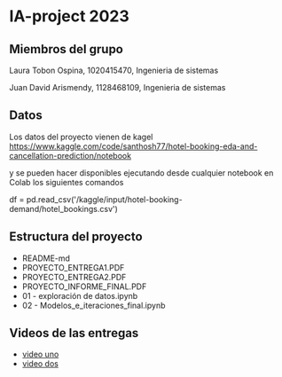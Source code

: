 # IA-project 2023

## Miembros del grupo
Laura Tobon Ospina, 1020415470, Ingenieria de sistemas

Juan David Arismendy, 1128468109, Ingenieria de sistemas

 
## Datos
Los datos del proyecto vienen de kagel https://www.kaggle.com/code/santhosh77/hotel-booking-eda-and-cancellation-prediction/notebook

y se pueden hacer disponibles ejecutando desde cualquier notebook en Colab los siguientes comandos

df = pd.read_csv('/kaggle/input/hotel-booking-demand/hotel_bookings.csv')

## Estructura del proyecto
-  README-md
-  PROYECTO_ENTREGA1.PDF
-  PROYECTO_ENTREGA2.PDF
-  PROYECTO_INFORME_FINAL.PDF
-  01 - exploración de datos.ipynb
-  02 - Modelos_e_iteraciones_final.ipynb

## Videos de las entregas

- [video uno](https://drive.google.com/file/d/1nKglD0IX-u1BL7Sy04732tmabQ-3vod9/view?usp=sharing)
- [video dos](https://drive.google.com/file/d/1FXj1n1RTpQiiT8W6PAIVR2uvgXD_gokG/view?usp=sharing)

